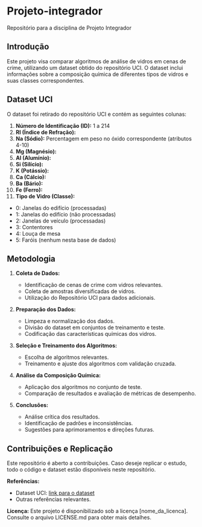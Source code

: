 # Projeto-integrador
Repositório para a disciplina de Projeto Integrador


## Introdução

Este projeto visa comparar algoritmos de análise de vidros em cenas de crime, utilizando um dataset obtido do repositório UCI. O dataset inclui informações sobre a composição química de diferentes tipos de vidros e suas classes correspondentes.

## Dataset UCI

O dataset foi retirado do repositório UCI e contém as seguintes colunas:

1. **Número de Identificação (ID):** 1 a 214
2. **RI (Índice de Refração):**
3. **Na (Sódio):** Percentagem em peso no óxido correspondente (atributos 4-10)
4. **Mg (Magnésio):**
5. **Al (Alumínio):**
6. **Si (Silício):**
7. **K (Potássio):**
8. **Ca (Cálcio):**
9. **Ba (Bário):**
10. **Fe (Ferro):**
11. **Tipo de Vidro (Classe):**
   - 0: Janelas do edifício (processadas)
   - 1: Janelas do edifício (não processadas)
   - 2: Janelas de veículo (processadas)
   - 3: Contentores
   - 4: Louça de mesa
   - 5: Faróis (nenhum nesta base de dados)

## Metodologia

1. **Coleta de Dados:**
   - Identificação de cenas de crime com vidros relevantes.
   - Coleta de amostras diversificadas de vidros.
   - Utilização do Repositório UCI para dados adicionais.

2. **Preparação dos Dados:**
   - Limpeza e normalização dos dados.
   - Divisão do dataset em conjuntos de treinamento e teste.
   - Codificação das características químicas dos vidros.

3. **Seleção e Treinamento dos Algoritmos:**
   - Escolha de algoritmos relevantes.
   - Treinamento e ajuste dos algoritmos com validação cruzada.

4. **Análise da Composição Química:**
   - Aplicação dos algoritmos no conjunto de teste.
   - Comparação de resultados e avaliação de métricas de desempenho.

5. **Conclusões:**
   - Análise crítica dos resultados.
   - Identificação de padrões e inconsistências.
   - Sugestões para aprimoramentos e direções futuras.

## Contribuições e Replicação

Este repositório é aberto a contribuições. Caso deseje replicar o estudo, todo o código e dataset estão disponíveis neste repositório.

**Referências:**
- Dataset UCI: [link para o dataset](link_para_o_dataset)
- Outras referências relevantes.

**Licença:**
Este projeto é disponibilizado sob a licença [nome_da_licenca]. Consulte o arquivo LICENSE.md para obter mais detalhes.
